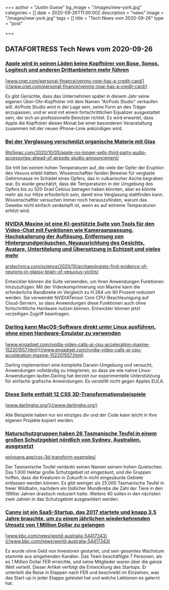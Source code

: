 +++
author = "Justin Guese"
bg_image = "/images/new-york.jpg"
categories = []
date = 2020-09-26T11:00:00Z
description = "news"
image = "/images/new-york.jpg"
tags = []
title = "Tech News vom 2020-09-26"
type = "post"

+++

        
## DATAFORTRESS Tech News vom 2020-09-26


### [Apple wird in seinen Läden keine Kopfhörer von Bose, Sonos, Logitech und anderen Drittanbietern mehr führen](//www.cnet.com/personal-finance/venmo-now-has-a-credit-card/)


[www.cnet.com/personal-finance/venmo-now-has-a-credit-card/](//www.cnet.com/personal-finance/venmo-now-has-a-credit-card/)


Es gibt Gerüchte, dass das Unternehmen später in diesem Jahr seine eigenen Über-Ohr-Kopfhörer mit dem Namen "AirPods Studio" verkaufen will. AirPods Studio wird in der Lage sein, seine Form an den Träger anzupassen, und er wird mit einem fortschrittlichen Equalizer ausgestattet sein, der sich an professionelle Benutzer richtet. Es wird erwartet, dass Apple die Kopfhörer diesen Monat bei einer besonderen Veranstaltung zusammen mit der neuen iPhone-Linie ankündigen wird.


### [Bei der Verglasung verschmilzt organische Materie mit Glas](//9to5mac.com/2020/10/05/apple-no-longer-sells-third-party-audio-accessories-ahead-of-airpods-studio-announcement/)


[9to5mac.com/2020/10/05/apple-no-longer-sells-third-party-audio-accessories-ahead-of-airpods-studio-announcement/](//9to5mac.com/2020/10/05/apple-no-longer-sells-third-party-audio-accessories-ahead-of-airpods-studio-announcement/)


Sie tritt bei extrem hohen Temperaturen auf, die viele der Opfer der Eruption des Vesuvs erlebt hätten. Wissenschaftler fanden Beweise für verglaste Gehirnmasse im Schädel eines Opfers, das in vulkanischer Asche begraben war. Es wurde geschätzt, dass die Temperaturen in der Umgebung des Opfers bis zu 520 Grad Celsius betragen haben könnten, aber es könnte mehr als nur Hitze erforderlich sein, damit eine Verglasung stattfinden kann. Wissenschaftler versuchen immer noch herauszufinden, warum das Gewebe nicht einfach verdampft ist, wenn es auf extreme Temperaturen erhitzt wird.


### [NVIDIA Maxine ist eine KI-gestützte Suite von Tools für den Video-Chat mit Funktionen wie Kameraanpassung, Hochskalierung der Auflösung, Entfernung von Hintergrundgeräuschen, Neuausrichtung des Gesichts, Avatare, Untertitelung und Übersetzung in Echtzeit und vieles mehr](//arstechnica.com/science/2020/10/archaeologists-find-evidence-of-neurons-in-glassy-brain-of-vesuvius-victim/)


[arstechnica.com/science/2020/10/archaeologists-find-evidence-of-neurons-in-glassy-brain-of-vesuvius-victim/](//arstechnica.com/science/2020/10/archaeologists-find-evidence-of-neurons-in-glassy-brain-of-vesuvius-victim/)


Entwickler können die Suite verwenden, um ihren Anwendungen Funktionen hinzuzufügen. Mit der Videokomprimierung von Maxine kann die erforderliche Bandbreite im Vergleich zu H.264 um 90 Prozent reduziert werden. Sie verwendet NVIDIATensor Core CPU-Beschleunigung auf Cloud-Servern, so dass Anwendungen diese Funktionen auch ohne fortschrittliche Hardware nutzen können. Entwickler können jetzt vorzeitigen Zugriff beantragen.


### [Darling kann MacOS-Software direkt unter Linux ausführen, ohne einen Hardware-Emulator zu verwenden](//www.engadget.com/nvidia-video-calls-ai-cpu-acceleration-maxine-152201557.html)


[www.engadget.com/nvidia-video-calls-ai-cpu-acceleration-maxine-152201557.html](//www.engadget.com/nvidia-video-calls-ai-cpu-acceleration-maxine-152201557.html)


Darling implementiert eine komplette Darwin-Umgebung und versucht, Anwendungen vollständig zu integrieren, so dass sie wie native Linux-Anwendungen laufen.Darling hat derzeit nur experimentelle Unterstützung für einfache grafische Anwendungen. Es verstößt nicht gegen Apples EULA.


### [Diese Seite enthält 12 CSS 3D-Transformationsbeispiele](//www.darlinghq.org/)


[www.darlinghq.org/](//www.darlinghq.org/)


Alle Beispiele haben nur ein einziges div und der Code kann leicht in Ihre eigenen Projekte kopiert werden.


### [Naturschutzgruppen haben 26 Tasmanische Teufel in einem großen Schutzgebiet nördlich von Sydney, Australien, ausgesetzt](//polypane.app/css-3d-transform-examples/)


[polypane.app/css-3d-transform-examples/](//polypane.app/css-3d-transform-examples/)


Der Tasmanische Teufel verdankt seinen Namen seinem hohen Quietschen. Das 1.000 Hektar große Schutzgebiet ist eingezäunt, und die Gruppen hoffen, dass die Kreaturen in Zukunft in nicht eingezäunte Gebiete entlassen werden können. Es gibt weniger als 25.000 Tasmanische Teufel in freier Wildbahn, nachdem ein tödlicher Mundkrebs die Zahl der Tiere in den 1990er Jahren drastisch reduziert hatte. Weitere 40 sollen in den nächsten zwei Jahren in das Schutzgebiet ausgewildert werden.


### [Canny ist ein SaaS-Startup, das 2017 startete und knapp 3,5 Jahre brauchte, um zu einem jährlichen wiederkehrenden Umsatz von 1 Million Dollar zu gelangen](//www.bbc.com/news/world-australia-54417343)


[www.bbc.com/news/world-australia-54417343](//www.bbc.com/news/world-australia-54417343)


Es wurde ohne Geld von Investoren gestartet, und sein gesamtes Wachstum stammte aus eingehenden Kanälen. Das Team beschäftigte 7 Personen, als es 1 Million Dollar FER erreichte, und seine Mitglieder waren über die ganze Welt verteilt. Dieser Artikel verfolgt die Entwicklung des Startups. Er unterteilt die Reise in Etappen nach FER und beschreibt im Einzelnen, was das Start-up in jeder Etappe geleistet hat und welche Lektionen es gelernt hat.
